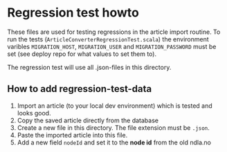 # Regression test howto
These files are used for testing regressions in the article import routine.
To run the tests (`ArticleConverterRegressionTest.scala`) the environment varibles
`MIGRATION_HOST`, `MIGRATION_USER` and `MIGRATION_PASSWORD`  must be set (see deploy repo for what values to set them to).

The regression test will use all .json-files in this directory.

## How to add regression-test-data
1. Import an article (to your local dev environment) which is tested and looks good.
2. Copy the saved article directly from the database
3. Create a new file in this directory. The file extension must be `.json`.
4. Paste the imported article into this file.
5. Add a new field `nodeId` and set it to the **node id** from the old ndla.no

